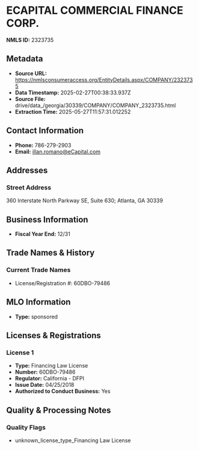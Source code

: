 # ECAPITAL COMMERCIAL FINANCE CORP.

**NMLS ID:** 2323735

## Metadata
- **Source URL:** https://nmlsconsumeraccess.org/EntityDetails.aspx/COMPANY/2323735
- **Data Timestamp:** 2025-02-27T00:38:33.937Z
- **Source File:** drive/data_/georgia/30339/COMPANY/COMPANY_2323735.html
- **Extraction Time:** 2025-05-27T11:57:31.012252

## Contact Information
- **Phone:** 786-279-2903
- **Email:** illan.romano@eCapital.com

## Addresses
### Street Address
360 Interstate North Parkway SE, Suite 630; Atlanta, GA 30339

## Business Information
- **Fiscal Year End:** 12/31

## Trade Names & History
### Current Trade Names
- License/Registration #: 60DBO-79486

## MLO Information
- **Type:** sponsored

## Licenses & Registrations

### License 1
- **Type:** Financing Law License
- **Number:** 60DBO-79486
- **Regulator:** California - DFPI
- **Issue Date:** 04/25/2018
- **Authorized to Conduct Business:** Yes

## Quality & Processing Notes
### Quality Flags
- unknown_license_type_Financing Law License
